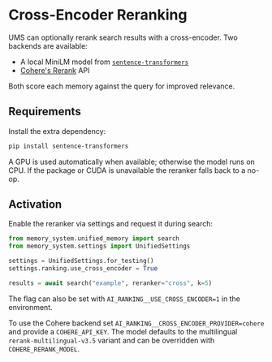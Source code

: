 # Cross-Encoder Reranking

UMS can optionally rerank search results with a cross-encoder.  Two backends
are available:

* A local MiniLM model from
  [`sentence-transformers`](https://www.sbert.net/)
* [Cohere's Rerank](https://docs.cohere.com/docs/rerank) API

Both score each memory against the query for improved relevance.

## Requirements

Install the extra dependency:

```bash
pip install sentence-transformers
```

A GPU is used automatically when available; otherwise the model runs on CPU.
If the package or CUDA is unavailable the reranker falls back to a no-op.

## Activation

Enable the reranker via settings and request it during search:

```python
from memory_system.unified_memory import search
from memory_system.settings import UnifiedSettings

settings = UnifiedSettings.for_testing()
settings.ranking.use_cross_encoder = True

results = await search("example", reranker="cross", k=5)
```

The flag can also be set with `AI_RANKING__USE_CROSS_ENCODER=1` in the
environment.

To use the Cohere backend set `AI_RANKING__CROSS_ENCODER_PROVIDER=cohere` and
provide a `COHERE_API_KEY`.  The model defaults to the multilingual
`rerank-multilingual-v3.5` variant and can be overridden with
`COHERE_RERANK_MODEL`.

